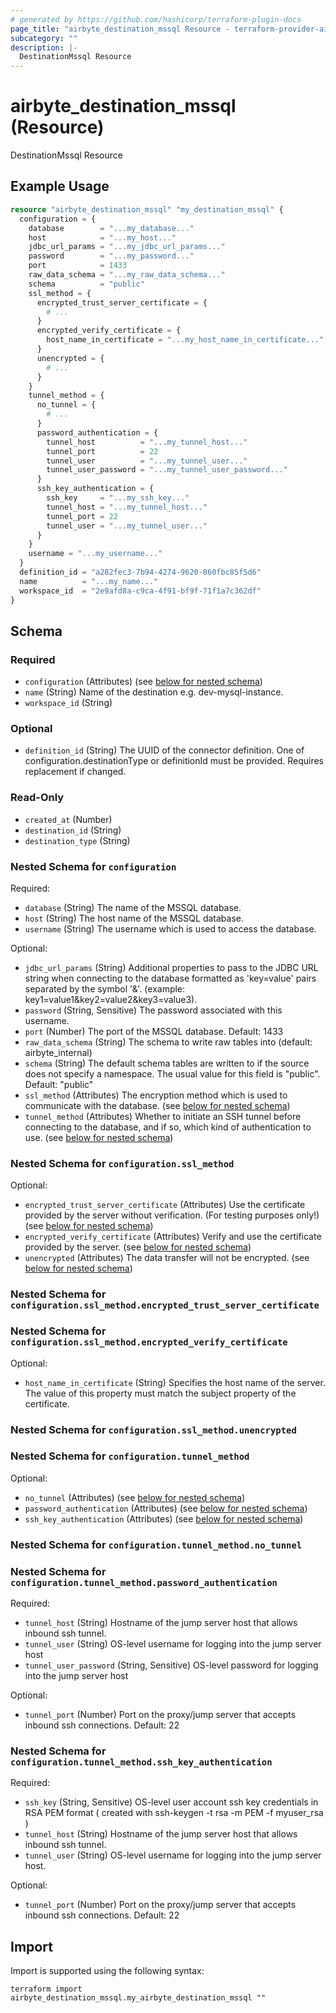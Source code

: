 ```yaml
---
# generated by https://github.com/hashicorp/terraform-plugin-docs
page_title: "airbyte_destination_mssql Resource - terraform-provider-airbyte"
subcategory: ""
description: |-
  DestinationMssql Resource
---
```


# airbyte_destination_mssql (Resource)

DestinationMssql Resource

## Example Usage

```terraform
resource "airbyte_destination_mssql" "my_destination_mssql" {
  configuration = {
    database        = "...my_database..."
    host            = "...my_host..."
    jdbc_url_params = "...my_jdbc_url_params..."
    password        = "...my_password..."
    port            = 1433
    raw_data_schema = "...my_raw_data_schema..."
    schema          = "public"
    ssl_method = {
      encrypted_trust_server_certificate = {
        # ...
      }
      encrypted_verify_certificate = {
        host_name_in_certificate = "...my_host_name_in_certificate..."
      }
      unencrypted = {
        # ...
      }
    }
    tunnel_method = {
      no_tunnel = {
        # ...
      }
      password_authentication = {
        tunnel_host          = "...my_tunnel_host..."
        tunnel_port          = 22
        tunnel_user          = "...my_tunnel_user..."
        tunnel_user_password = "...my_tunnel_user_password..."
      }
      ssh_key_authentication = {
        ssh_key     = "...my_ssh_key..."
        tunnel_host = "...my_tunnel_host..."
        tunnel_port = 22
        tunnel_user = "...my_tunnel_user..."
      }
    }
    username = "...my_username..."
  }
  definition_id = "a282fec3-7b94-4274-9620-860fbc85f5d6"
  name          = "...my_name..."
  workspace_id  = "2e9afd8a-c9ca-4f91-bf9f-71f1a7c362df"
}
```

<!-- schema generated by tfplugindocs -->
## Schema

### Required

- `configuration` (Attributes) (see [below for nested schema](#nestedatt--configuration))
- `name` (String) Name of the destination e.g. dev-mysql-instance.
- `workspace_id` (String)

### Optional

- `definition_id` (String) The UUID of the connector definition. One of configuration.destinationType or definitionId must be provided. Requires replacement if changed.

### Read-Only

- `created_at` (Number)
- `destination_id` (String)
- `destination_type` (String)

<a id="nestedatt--configuration"></a>
### Nested Schema for `configuration`

Required:

- `database` (String) The name of the MSSQL database.
- `host` (String) The host name of the MSSQL database.
- `username` (String) The username which is used to access the database.

Optional:

- `jdbc_url_params` (String) Additional properties to pass to the JDBC URL string when connecting to the database formatted as 'key=value' pairs separated by the symbol '&'. (example: key1=value1&key2=value2&key3=value3).
- `password` (String, Sensitive) The password associated with this username.
- `port` (Number) The port of the MSSQL database. Default: 1433
- `raw_data_schema` (String) The schema to write raw tables into (default: airbyte_internal)
- `schema` (String) The default schema tables are written to if the source does not specify a namespace. The usual value for this field is "public". Default: "public"
- `ssl_method` (Attributes) The encryption method which is used to communicate with the database. (see [below for nested schema](#nestedatt--configuration--ssl_method))
- `tunnel_method` (Attributes) Whether to initiate an SSH tunnel before connecting to the database, and if so, which kind of authentication to use. (see [below for nested schema](#nestedatt--configuration--tunnel_method))

<a id="nestedatt--configuration--ssl_method"></a>
### Nested Schema for `configuration.ssl_method`

Optional:

- `encrypted_trust_server_certificate` (Attributes) Use the certificate provided by the server without verification. (For testing purposes only!) (see [below for nested schema](#nestedatt--configuration--ssl_method--encrypted_trust_server_certificate))
- `encrypted_verify_certificate` (Attributes) Verify and use the certificate provided by the server. (see [below for nested schema](#nestedatt--configuration--ssl_method--encrypted_verify_certificate))
- `unencrypted` (Attributes) The data transfer will not be encrypted. (see [below for nested schema](#nestedatt--configuration--ssl_method--unencrypted))

<a id="nestedatt--configuration--ssl_method--encrypted_trust_server_certificate"></a>
### Nested Schema for `configuration.ssl_method.encrypted_trust_server_certificate`


<a id="nestedatt--configuration--ssl_method--encrypted_verify_certificate"></a>
### Nested Schema for `configuration.ssl_method.encrypted_verify_certificate`

Optional:

- `host_name_in_certificate` (String) Specifies the host name of the server. The value of this property must match the subject property of the certificate.


<a id="nestedatt--configuration--ssl_method--unencrypted"></a>
### Nested Schema for `configuration.ssl_method.unencrypted`



<a id="nestedatt--configuration--tunnel_method"></a>
### Nested Schema for `configuration.tunnel_method`

Optional:

- `no_tunnel` (Attributes) (see [below for nested schema](#nestedatt--configuration--tunnel_method--no_tunnel))
- `password_authentication` (Attributes) (see [below for nested schema](#nestedatt--configuration--tunnel_method--password_authentication))
- `ssh_key_authentication` (Attributes) (see [below for nested schema](#nestedatt--configuration--tunnel_method--ssh_key_authentication))

<a id="nestedatt--configuration--tunnel_method--no_tunnel"></a>
### Nested Schema for `configuration.tunnel_method.no_tunnel`


<a id="nestedatt--configuration--tunnel_method--password_authentication"></a>
### Nested Schema for `configuration.tunnel_method.password_authentication`

Required:

- `tunnel_host` (String) Hostname of the jump server host that allows inbound ssh tunnel.
- `tunnel_user` (String) OS-level username for logging into the jump server host
- `tunnel_user_password` (String, Sensitive) OS-level password for logging into the jump server host

Optional:

- `tunnel_port` (Number) Port on the proxy/jump server that accepts inbound ssh connections. Default: 22


<a id="nestedatt--configuration--tunnel_method--ssh_key_authentication"></a>
### Nested Schema for `configuration.tunnel_method.ssh_key_authentication`

Required:

- `ssh_key` (String, Sensitive) OS-level user account ssh key credentials in RSA PEM format ( created with ssh-keygen -t rsa -m PEM -f myuser_rsa )
- `tunnel_host` (String) Hostname of the jump server host that allows inbound ssh tunnel.
- `tunnel_user` (String) OS-level username for logging into the jump server host.

Optional:

- `tunnel_port` (Number) Port on the proxy/jump server that accepts inbound ssh connections. Default: 22

## Import

Import is supported using the following syntax:

```shell
terraform import airbyte_destination_mssql.my_airbyte_destination_mssql ""
```
